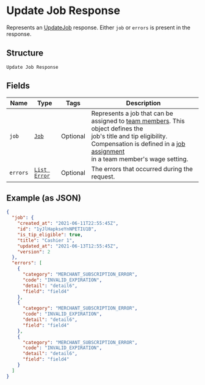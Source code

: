 
# Update Job Response

Represents an [UpdateJob](../../doc/api/team.md#update-job) response. Either `job` or `errors`
is present in the response.

## Structure

`Update Job Response`

## Fields

| Name | Type | Tags | Description |
|  --- | --- | --- | --- |
| `job` | [`Job`](../../doc/models/job.md) | Optional | Represents a job that can be assigned to [team members](../../doc/models/team-member.md). This object defines the<br>job's title and tip eligibility. Compensation is defined in a [job assignment](../../doc/models/job-assignment.md)<br>in a team member's wage setting. |
| `errors` | [`List Error`](../../doc/models/error.md) | Optional | The errors that occurred during the request. |

## Example (as JSON)

```json
{
  "job": {
    "created_at": "2021-06-11T22:55:45Z",
    "id": "1yJlHapkseYnNPETIU1B",
    "is_tip_eligible": true,
    "title": "Cashier 1",
    "updated_at": "2021-06-13T12:55:45Z",
    "version": 2
  },
  "errors": [
    {
      "category": "MERCHANT_SUBSCRIPTION_ERROR",
      "code": "INVALID_EXPIRATION",
      "detail": "detail6",
      "field": "field4"
    },
    {
      "category": "MERCHANT_SUBSCRIPTION_ERROR",
      "code": "INVALID_EXPIRATION",
      "detail": "detail6",
      "field": "field4"
    },
    {
      "category": "MERCHANT_SUBSCRIPTION_ERROR",
      "code": "INVALID_EXPIRATION",
      "detail": "detail6",
      "field": "field4"
    }
  ]
}
```

